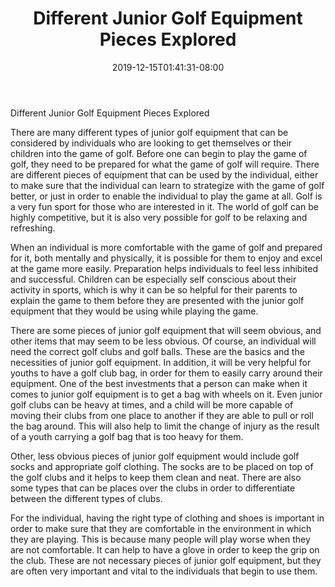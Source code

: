 ﻿---
title: "Different Junior Golf Equipment Pieces Explored"
date: 2019-12-15T01:41:31-08:00
description: "junior golf Tips for Web Success"
featured_image: "/images/junior golf.jpg"
tags: ["junior golf"]
---

Different Junior Golf Equipment Pieces Explored

There are many different types of junior golf equipment that can be considered by individuals who are looking to get themselves or their children into the game of golf.  Before one can begin to play the game of golf, they need to be prepared for what the game of golf will require.  There are different pieces of equipment that can be used by the individual, either to make sure that the individual can learn to strategize with the game of golf better, or just in order to enable the individual to play the game at all.  Golf is a very fun sport for those who are interested in it.  The world of golf can be highly competitive, but it is also very possible for golf to be relaxing and refreshing.

When an individual is more comfortable with the game of golf and prepared for it, both mentally and physically, it is possible for them to enjoy and excel at the game more easily.  Preparation helps individuals to feel less inhibited and successful.  Children can be especially self conscious about their activity in sports, which is why it can be so helpful for their parents to explain the game to them before they are presented with the junior golf equipment that they would be using while playing the game.  

There are some pieces of junior golf equipment that will seem obvious, and other items that may seem to be less obvious.  Of course, an individual will need the correct golf clubs and golf balls.  These are the basics and the necessities of junior golf equipment.  In addition, it will be very helpful for youths to have a golf club bag, in order for them to easily carry around their equipment.  One of the best investments that a person can make when it comes to junior golf equipment is to get a bag with wheels on it.  Even junior golf clubs can be heavy at times, and a child will be more capable of moving their clubs from one place to another if they are able to pull or roll the bag around.  This will also help to limit the change of injury as the result of a youth carrying a golf bag that is too heavy for them.  

Other, less obvious pieces of junior golf equipment would include golf socks and appropriate golf clothing.  The socks are to be placed on top of the golf clubs and it helps to keep them clean and neat.  There are also some types that can be places over the clubs in order to differentiate between the different types of clubs.

For the individual, having the right type of clothing and shoes is important in order to make sure that they are comfortable in the environment in which they are playing.  This is because many people will play worse when they are not comfortable.  It can help to have a glove in order to keep the grip on the club.  These are not necessary pieces of junior golf equipment, but they are often very important and vital to the individuals that begin to use them.

